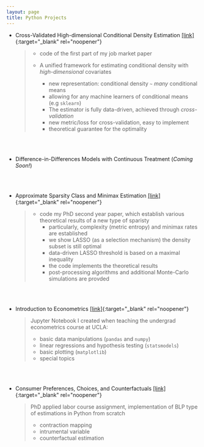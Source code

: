 ```yaml
---
layout: page
title: Python Projects
---
```



- Cross-Validated High-dimensional Conditional Density Estimation [[link]](/notes/amcv.html){:target="_blank" rel="noopener"}

   > - code of the first part of my job market paper
   > 
   > - A unified framework for estimating conditional density with *high-dimensional* covariates
   >   - new representation: conditional density `~` *many* conditional means
   >   - allowing for any machine learners of conditional means (e.g `sklearn`)
   >   - The estimator is fully data-driven, achieved through *cross-validation* 
   >   - new metric/loss for cross-validation, easy to implement
   >   - theoretical guarantee for the optimality


<br><br>
- Difference-in-Differences Models with Continuous Treatment (*Coming Soon!*)



<br><br>
- Approximate Sparsity Class and Minimax Estimation [[link]](/notes/minimax_series.html){:target="_blank" rel="noopener"}

   > - code my PhD second year paper, which establish various theoretical results of a new type of sparisty
   >   - particularly, complexity (metric entropy) and minimax rates are established
   >   - we show LASSO (as a selection mechanism) the density subset is still optimal
   >   - data-driven LASSO threshold is based on a maximal inequality
   >   - the code implements the theoretical results
   >   - post-processing algorithms and additional Monte-Carlo simulations are provded



<br><br>
- Introduction to Econometrics [[link]](/notes/103_all_codes.html){:target="_blank" rel="noopener"}

   
   > Jupyter Notebook I created when teaching the undergrad econometrics course at UCLA:
   > 
   > - basic data manipulations (`pandas` and `numpy`)
   > - linear regressions and hypothesis testing (`statsmodels`)
   > - basic plotting (`matplotlib`)
   > - special topics
   

<br><br>
- Consumer Preferences, Choices, and Counterfactuals [[link]](/notes/Urban_Replication_Project.html){:target="_blank" rel="noopener"}
   
   > PhD applied labor course assignment, implementation of BLP type of estimations in Python from scratch
   >  - contraction mapping
   >  - intrumental variable
   >  - counterfactual estimation

